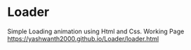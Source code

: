 # Loader
Simple Loading animation using Html and Css.
Working Page https://yashwanth2000.github.io/Loader/loader.html
